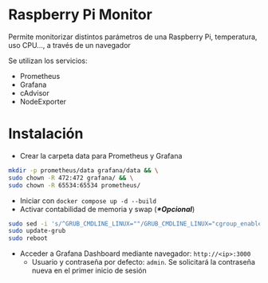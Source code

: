 # Raspberry Pi Monitor
Permite monitorizar distintos parámetros de una Raspberry Pi, temperatura, uso CPU..., a través de un navegador

Se utilizan los servicios:
- Prometheus
- Grafana
- cAdvisor
- NodeExporter

# Instalación
- Crear la carpeta data para Prometheus y Grafana
```bash
mkdir -p prometheus/data grafana/data && \
sudo chown -R 472:472 grafana/ && \
sudo chown -R 65534:65534 prometheus/
```
- Iniciar con `docker compose up -d --build`
- Activar contabilidad de memoria y swap (***\*Opcional***)
```bash
sudo sed -i 's/^GRUB_CMDLINE_LINUX=""/GRUB_CMDLINE_LINUX="cgroup_enable=cpuset cgroup_enable=memory cgroup_memory=1 swapaccount=1"/' /etc/default/grub
sudo update-grub
sudo reboot
```
- Acceder a Grafana Dashboard mediante navegador: `http://<ip>:3000`
    - Usuario y contraseña por defecto: `admin`. Se solicitará la contraseña nueva en el primer inicio de sesión
